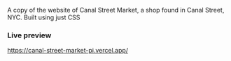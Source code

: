A copy of the website of Canal Street Market, a shop found in Canal Street, NYC. Built using just CSS
### Live preview
https://canal-street-market-pi.vercel.app/
